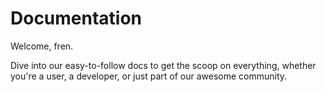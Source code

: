# Documentation
Welcome, fren.

Dive into our easy-to-follow docs to get the scoop on everything, whether you're a user, a developer, or just part of our awesome community.
